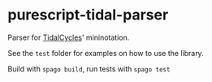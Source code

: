 # purescript-tidal-parser

Parser for [TidalCycles](https://tidalcycles.org/)' mininotation.

See the `test` folder for examples on how to use the library.

Build with `spago build`, run tests with `spago test`
